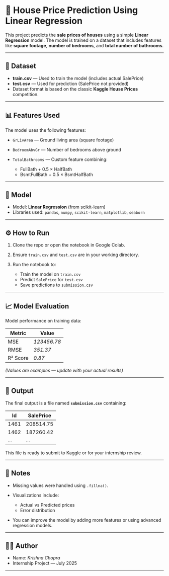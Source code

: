 # 🏡 House Price Prediction Using Linear Regression

This project predicts the **sale prices of houses** using a simple **Linear Regression** model. The model is trained on a dataset that includes features like **square footage**, **number of bedrooms**, and **total number of bathrooms**.

---

## 📁 Dataset

* **train.csv** — Used to train the model (includes actual SalePrice)
* **test.csv** — Used for prediction (SalePrice not provided)
* Dataset format is based on the classic **Kaggle House Prices** competition.

---

## 📊 Features Used

The model uses the following features:

* `GrLivArea` — Ground living area (square footage)
* `BedroomAbvGr` — Number of bedrooms above ground
* `TotalBathrooms` — Custom feature combining:

  * FullBath + 0.5 × HalfBath
  * BsmtFullBath + 0.5 × BsmtHalfBath

---

## 🧠 Model

* Model: **Linear Regression** (from scikit-learn)
* Libraries used: `pandas`, `numpy`, `scikit-learn`, `matplotlib`, `seaborn`

---

## ⚙️ How to Run

1. Clone the repo or open the notebook in Google Colab.
2. Ensure `train.csv` and `test.csv` are in your working directory.
3. Run the notebook to:

   * Train the model on `train.csv`
   * Predict `SalePrice` for `test.csv`
   * Save predictions to `submission.csv`

---

## 📈 Model Evaluation

Model performance on training data:

| Metric   | Value       |
| -------- | ----------- |
| MSE      | *123456.78* |
| RMSE     | *351.37*    |
| R² Score | *0.87*      |

*(Values are examples — update with your actual results)*

---

## 📝 Output

The final output is a file named **`submission.csv`** containing:

| Id   | SalePrice |
| ---- | --------- |
| 1461 | 208514.75 |
| 1462 | 187260.42 |
| ...  | ...       |

This file is ready to submit to Kaggle or for your internship review.

---

## 📌 Notes

* Missing values were handled using `.fillna()`.
* Visualizations include:

  * Actual vs Predicted prices
  * Error distribution
* You can improve the model by adding more features or using advanced regression models.

---

## 🙋‍♂️ Author

* Name: *Krishna Chopra*
* Internship Project — July 2025

---
